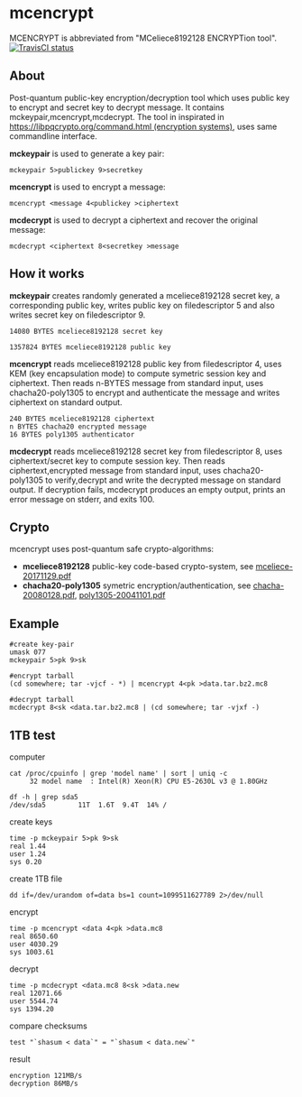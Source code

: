 # mcencrypt
MCENCRYPT is abbreviated from "MCeliece8192128 ENCRYPTion tool".</br>
[![TravisCI status](https://travis-ci.org/janmojzis/mcencrypt.svg?branch=master)](https://travis-ci.org/janmojzis/mcencrypt)

## About
Post-quantum public-key encryption/decryption tool which uses public key to encrypt
and secret key to decrypt message. It contains mckeypair,mcencrypt,mcdecrypt.
The tool in inspirated in
[https://libpqcrypto.org/command.html (encryption systems)](https://libpqcrypto.org/command.html),
uses same commandline interface.

**mckeypair** is used to generate a key pair:
```
mckeypair 5>publickey 9>secretkey
```
**mcencrypt** is used to encrypt a message:
```
mcencrypt <message 4<publickey >ciphertext
```
**mcdecrypt** is used to decrypt a ciphertext and recover the original message:
```
mcdecrypt <ciphertext 8<secretkey >message
```

## How it works
**mckeypair** creates randomly generated a mceliece8192128 secret key, a corresponding public key,
writes public key on filedescriptor 5 and also writes secret key on filedescriptor 9.
```
14080 BYTES mceliece8192128 secret key
```
```
1357824 BYTES mceliece8192128 public key
```
**mcencrypt** reads mceliece8192128 public key from filedescriptor 4,
uses KEM (key encapsulation mode) to compute symetric session key and ciphertext.
Then reads n-BYTES message from standard input, uses chacha20-poly1305 to encrypt and authenticate the message
and writes ciphertext on standard output.
```
240 BYTES mceliece8192128 ciphertext
n BYTES chacha20 encrypted message
16 BYTES poly1305 authenticator
```
**mcdecrypt** reads mceliece8192128 secret key from filedescriptor 8, 
uses ciphertext/secret key to compute session key.
Then reads ciphertext,encrypted message from standard input, uses chacha20-poly1305 to verify,decrypt
and write the decrypted message on standard output.
If decryption fails, mcdecrypt produces an empty output, prints an error message on stderr, and exits 100.

## Crypto
mcencrypt uses post-quantum safe crypto-algorithms:
* **mceliece8192128** public-key code-based crypto-system, see [mceliece-20171129.pdf](https://classic.mceliece.org/nist/mceliece-20171129.pdf)
* **chacha20-poly1305** symetric encryption/authentication, see [chacha-20080128.pdf](https://cr.yp.to/chacha/chacha-20080128.pdf), [poly1305-20041101.pdf](https://cr.yp.to/mac/poly1305-20041101.pdf)

## Example
```
#create key-pair
umask 077
mckeypair 5>pk 9>sk
```
```
#encrypt tarball
(cd somewhere; tar -vjcf - *) | mcencrypt 4<pk >data.tar.bz2.mc8
```
```
#decrypt tarball
mcdecrypt 8<sk <data.tar.bz2.mc8 | (cd somewhere; tar -vjxf -)
```

## 1TB test

computer
```
cat /proc/cpuinfo | grep 'model name' | sort | uniq -c
     32 model name	: Intel(R) Xeon(R) CPU E5-2630L v3 @ 1.80GHz
```
```
df -h | grep sda5
/dev/sda5        11T  1.6T  9.4T  14% /
```

create keys
```
time -p mckeypair 5>pk 9>sk
real 1.44
user 1.24
sys 0.20
```

create 1TB file
```
dd if=/dev/urandom of=data bs=1 count=1099511627789 2>/dev/null
```

encrypt
```
time -p mcencrypt <data 4<pk >data.mc8
real 8650.60
user 4030.29
sys 1003.61
```

decrypt
```
time -p mcdecrypt <data.mc8 8<sk >data.new
real 12071.66
user 5544.74
sys 1394.20
```

compare checksums
```
test "`shasum < data`" = "`shasum < data.new`" 
```

result
```
encryption 121MB/s
decryption 86MB/s
```
